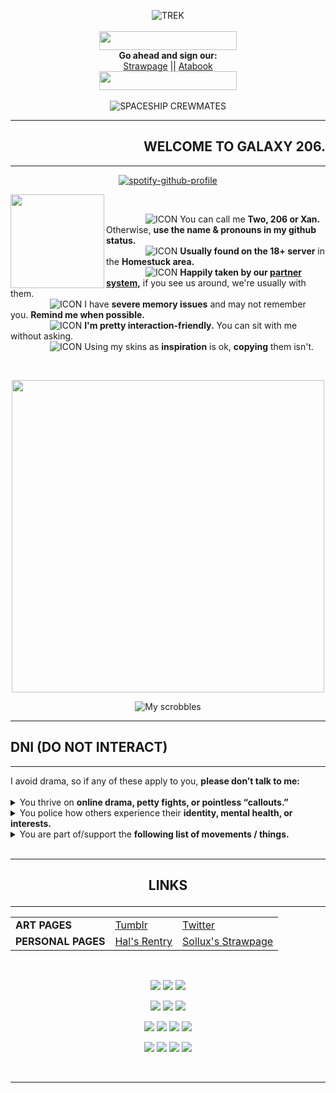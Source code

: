 <p align="center">
  <img src="https://file.garden/ZK4cpCacLGUL75Nl/trek.gif" alt="TREK"><br>
  <br>
  <img src="https://file.garden/ZK4cpCacLGUL75Nl/Top" width="220" height="30"><br>
  <strong>Go ahead and sign our:</strong><br>
  <a href="https://halexe.straw.page">Strawpage</a> || <a href="https://gatixan.atabook.org">Atabook</a><br>
  <img src="https://file.garden/ZK4cpCacLGUL75Nl/Bottom" width="220" height="30"><br><br>
  <img src="https://komarev.com/ghpvc/?username=Gatixan&label=Spaceship+Crewmates&style=plastic&color=ff0000" alt="SPACESHIP CREWMATES"><br>
</p>

<hr>
<h2 align="right"><b>WELCOME TO GALAXY 206.</b></h2>
<hr>

*<p align=center>* [![spotify-github-profile](https://spotify-github-profile.kittinanx.com/api/view?uid=syzapar9fkwrrwc8n81shqmo1&cover_image=true&theme=novatorem&show_offline=true&background_color=121212&interchange=false&bar_color=e32400&bar_color_cover=false)](https://github.com/kittinan/spotify-github-profile)

<img src="https://file.garden/ZK4cpCacLGUL75Nl/robotdance.gif" width="150" align="left"> 
&nbsp;&nbsp;&nbsp;&nbsp;

&nbsp;&nbsp;&nbsp;&nbsp;&nbsp;&nbsp;&nbsp;&nbsp;&nbsp;&nbsp;&nbsp;&nbsp;&nbsp;&nbsp;&nbsp;   ![ICON](https://file.garden/ZK4cpCacLGUL75Nl/Meat) You can call me <b>Two, 206 or Xan.</b> Otherwise, <b>use the name & pronouns in my github status.</b><br>
&nbsp;&nbsp;&nbsp;&nbsp;&nbsp;&nbsp;&nbsp;&nbsp;&nbsp;&nbsp;&nbsp;&nbsp;&nbsp;&nbsp;&nbsp;   ![ICON](https://file.garden/ZK4cpCacLGUL75Nl/Meat) **Usually found on the 18+ server** in the **Homestuck area.** <br>
&nbsp;&nbsp;&nbsp;&nbsp;&nbsp;&nbsp;&nbsp;&nbsp;&nbsp;&nbsp;&nbsp;&nbsp;&nbsp;&nbsp;&nbsp;   ![ICON](https://file.garden/ZK4cpCacLGUL75Nl/Meat)  **Happily taken by our [partner system](https://github.com/dirkuu),** if you see us around, we're usually with them.<br>
&nbsp;&nbsp;&nbsp;&nbsp;&nbsp;&nbsp;&nbsp;&nbsp;&nbsp;&nbsp;&nbsp;&nbsp;&nbsp;&nbsp;&nbsp;   ![ICON](https://file.garden/ZK4cpCacLGUL75Nl/Meat) I have **severe memory issues** and may not remember you. **Remind me when possible.**<br>
&nbsp;&nbsp;&nbsp;&nbsp;&nbsp;&nbsp;&nbsp;&nbsp;&nbsp;&nbsp;&nbsp;&nbsp;&nbsp;&nbsp;&nbsp;   ![ICON](https://file.garden/ZK4cpCacLGUL75Nl/Meat) **I'm pretty interaction-friendly.** You can sit with me without asking.<br>
&nbsp;&nbsp;&nbsp;&nbsp;&nbsp;&nbsp;&nbsp;&nbsp;&nbsp;&nbsp;&nbsp;&nbsp;&nbsp;&nbsp;&nbsp;   ![ICON](https://file.garden/ZK4cpCacLGUL75Nl/Meat) Using my skins as **inspiration** is ok, **copying** them isn't. <br>

<br clear="all">
<p align=center>
<img src="https://file.garden/ZK4cpCacLGUL75Nl/ufobar.gif" width="500">
</p>

*<p align=center>*![My scrobbles](https://lastfm-recently-played.vercel.app/api?user=photolatry&width=800&header_style=compact_stats_only&border_radius=5)</p>


<hr>
<h2>DNI (DO NOT INTERACT)</h2>
<hr>
  I avoid drama, so if any of these apply to you, <strong>please don’t talk to me:</strong><br>
<br>

<details>
<summary>You thrive on <strong>online drama, petty fights, or pointless “callouts.”</strong></summary>
  
  <br>
  
    • I don’t care who’s “canceled” this week. Don't involve me in it.
      ◦ I dislike mass-harassment campaigns/campaigners, and I don’t want to hear about it.
      
    • This also applies to judgmental, passive-aggressive, or mean-spirited people.
    
</details>

<details>
<summary> You police how others experience their <strong>identity, mental health, or interests.</strong></summary>
  
  <br>
  
    • This includes people who invalidate, fakeclaim, or dislike systems.
      ◦ If you haven't read a single book on the subject, I don't trust you to decide
      which systems are "real" or "acceptable."
      ◦ If you think it’s your job to tell people how they should exist, you’re probably annoying.
      
</details>

<details>
<summary> You are part of/support the <strong>following list of movements / things.</strong></summary>
  
  <br>
  
    • Racism / Xenophobia
      ◦  Zionism, Antisemitism, Islamophobia, Racism, Neonazism, White supremacy, etc.
      
    • Exclusionism
      ◦ TERF, SWERF, Transmedicalism, Aphobia/Biphobia/Any kind of identity-exclusionist -phobia, LGB, etc.
      
    • Apoliticism
      ◦ Mostly if you whine about people discussing politics, if you're just living your life minding your
        own business I don't really care.
      
    • Anti-Intellectualism / Anti-Science movements
     ◦ Endogenic "Plurality," Trans-disabled, Anti-recovery, HRT fearmongerers and Delusion Enablers.
     
</details>

<br>

<hr>
<h2><p align=center> LINKS </p></h2>
<hr>
<table align="center">
  <tr>
    <td><b>ART PAGES</b></td>
    <td><a href="https://tumblr.com/gatixan">Tumblr</a></td>
    <td><a href="https://twitter.com/gatixan">Twitter</a></td>
  </tr>
  <tr>
    <td><b>PERSONAL PAGES</b></td>
    <td><a href="https://rentry.co/haldirkuu">Hal's Rentry</a></td>
    <td><a href="https://gatixan.straw.page">Sollux's Strawpage</a></td>
  </tr>
</table>

<br>

*<p align=center>*![](https://file.garden/ZK4cpCacLGUL75Nl/z35.gif)
![](https://file.garden/ZK4cpCacLGUL75Nl/y39.gif)
![](https://file.garden/ZK4cpCacLGUL75Nl/x23.gif)</p>

*<p align=center>*![](https://file.garden/ZK4cpCacLGUL75Nl/l15.gif)
![](https://file.garden/ZK4cpCacLGUL75Nl/k27.gif)
![](https://file.garden/ZK4cpCacLGUL75Nl/v1.gif)</p>

*<p align=center>*![](https://file.garden/ZK4cpCacLGUL75Nl/b45.gif)
![](https://file.garden/ZK4cpCacLGUL75Nl/d66.png)
![](https://file.garden/ZK4cpCacLGUL75Nl/Hal9000)
![](https://file.garden/ZK4cpCacLGUL75Nl/sourceofprogress.png)</p>

*<p align=center>*![](https://file.garden/ZK4cpCacLGUL75Nl/a60.gif)
![](https://file.garden/ZK4cpCacLGUL75Nl/a45.jpg)
![](https://file.garden/ZK4cpCacLGUL75Nl/a83.gif)
![](https://file.garden/ZK4cpCacLGUL75Nl/a1.gif)</p>

<br>

---
